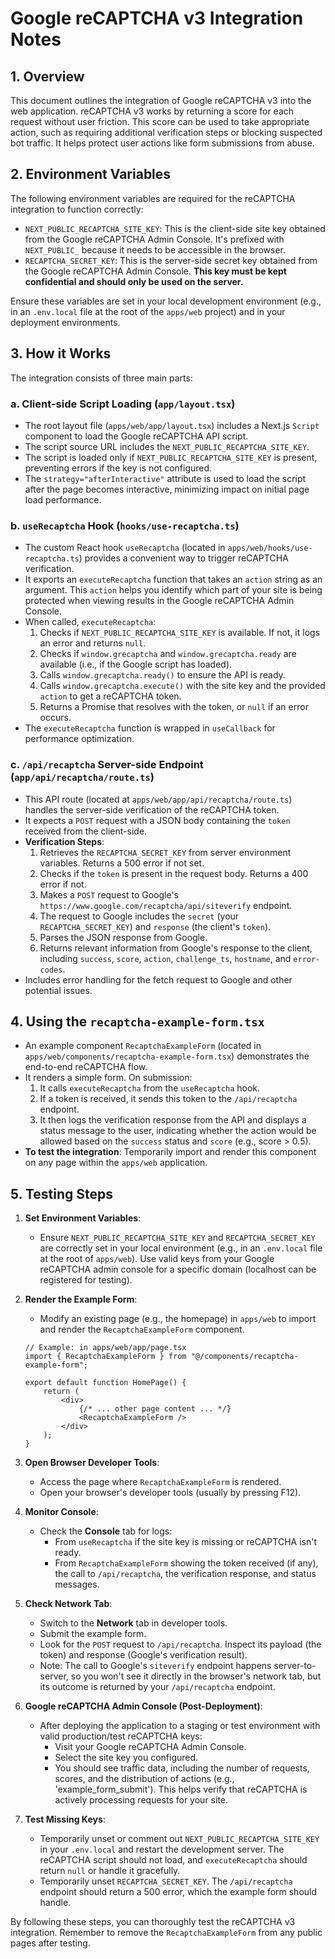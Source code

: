 # Google reCAPTCHA v3 Integration Notes

## 1. Overview

This document outlines the integration of Google reCAPTCHA v3 into the web application. reCAPTCHA v3 works by returning a score for each request without user friction. This score can be used to take appropriate action, such as requiring additional verification steps or blocking suspected bot traffic. It helps protect user actions like form submissions from abuse.

## 2. Environment Variables

The following environment variables are required for the reCAPTCHA integration to function correctly:

-   `NEXT_PUBLIC_RECAPTCHA_SITE_KEY`: This is the client-side site key obtained from the Google reCAPTCHA Admin Console. It's prefixed with `NEXT_PUBLIC_` because it needs to be accessible in the browser.
-   `RECAPTCHA_SECRET_KEY`: This is the server-side secret key obtained from the Google reCAPTCHA Admin Console. **This key must be kept confidential and should only be used on the server.**

Ensure these variables are set in your local development environment (e.g., in an `.env.local` file at the root of the `apps/web` project) and in your deployment environments.

## 3. How it Works

The integration consists of three main parts:

### a. Client-side Script Loading (`app/layout.tsx`)

-   The root layout file (`apps/web/app/layout.tsx`) includes a Next.js `Script` component to load the Google reCAPTCHA API script.
-   The script source URL includes the `NEXT_PUBLIC_RECAPTCHA_SITE_KEY`.
-   The script is loaded only if `NEXT_PUBLIC_RECAPTCHA_SITE_KEY` is present, preventing errors if the key is not configured.
-   The `strategy="afterInteractive"` attribute is used to load the script after the page becomes interactive, minimizing impact on initial page load performance.

### b. `useRecaptcha` Hook (`hooks/use-recaptcha.ts`)

-   The custom React hook `useRecaptcha` (located in `apps/web/hooks/use-recaptcha.ts`) provides a convenient way to trigger reCAPTCHA verification.
-   It exports an `executeRecaptcha` function that takes an `action` string as an argument. This `action` helps you identify which part of your site is being protected when viewing results in the Google reCAPTCHA Admin Console.
-   When called, `executeRecaptcha`:
    1.  Checks if `NEXT_PUBLIC_RECAPTCHA_SITE_KEY` is available. If not, it logs an error and returns `null`.
    2.  Checks if `window.grecaptcha` and `window.grecaptcha.ready` are available (i.e., if the Google script has loaded).
    3.  Calls `window.grecaptcha.ready()` to ensure the API is ready.
    4.  Calls `window.grecaptcha.execute()` with the site key and the provided `action` to get a reCAPTCHA token.
    5.  Returns a Promise that resolves with the token, or `null` if an error occurs.
-   The `executeRecaptcha` function is wrapped in `useCallback` for performance optimization.

### c. `/api/recaptcha` Server-side Endpoint (`app/api/recaptcha/route.ts`)

-   This API route (located at `apps/web/app/api/recaptcha/route.ts`) handles the server-side verification of the reCAPTCHA token.
-   It expects a `POST` request with a JSON body containing the `token` received from the client-side.
-   **Verification Steps**:
    1.  Retrieves the `RECAPTCHA_SECRET_KEY` from server environment variables. Returns a 500 error if not set.
    2.  Checks if the `token` is present in the request body. Returns a 400 error if not.
    3.  Makes a `POST` request to Google's `https://www.google.com/recaptcha/api/siteverify` endpoint.
    4.  The request to Google includes the `secret` (your `RECAPTCHA_SECRET_KEY`) and `response` (the client's `token`).
    5.  Parses the JSON response from Google.
    6.  Returns relevant information from Google's response to the client, including `success`, `score`, `action`, `challenge_ts`, `hostname`, and `error-codes`.
-   Includes error handling for the fetch request to Google and other potential issues.

## 4. Using the `recaptcha-example-form.tsx`

-   An example component `RecaptchaExampleForm` (located in `apps/web/components/recaptcha-example-form.tsx`) demonstrates the end-to-end reCAPTCHA flow.
-   It renders a simple form. On submission:
    1.  It calls `executeRecaptcha` from the `useRecaptcha` hook.
    2.  If a token is received, it sends this token to the `/api/recaptcha` endpoint.
    3.  It then logs the verification response from the API and displays a status message to the user, indicating whether the action would be allowed based on the `success` status and `score` (e.g., score > 0.5).
-   **To test the integration**: Temporarily import and render this component on any page within the `apps/web` application.

## 5. Testing Steps

1.  **Set Environment Variables**:
    *   Ensure `NEXT_PUBLIC_RECAPTCHA_SITE_KEY` and `RECAPTCHA_SECRET_KEY` are correctly set in your local environment (e.g., in an `.env.local` file at the root of `apps/web`). Use valid keys from your Google reCAPTCHA admin console for a specific domain (localhost can be registered for testing).

2.  **Render the Example Form**:
    *   Modify an existing page (e.g., the homepage) in `apps/web` to import and render the `RecaptchaExampleForm` component.
    ```tsx
    // Example: in apps/web/app/page.tsx
    import { RecaptchaExampleForm } from "@/components/recaptcha-example-form";

    export default function HomePage() {
        return (
            <div>
                {/* ... other page content ... */}
                <RecaptchaExampleForm />
            </div>
        );
    }
    ```

3.  **Open Browser Developer Tools**:
    *   Access the page where `RecaptchaExampleForm` is rendered.
    *   Open your browser's developer tools (usually by pressing F12).

4.  **Monitor Console**:
    *   Check the **Console** tab for logs:
        *   From `useRecaptcha` if the site key is missing or reCAPTCHA isn't ready.
        *   From `RecaptchaExampleForm` showing the token received (if any), the call to `/api/recaptcha`, the verification response, and status messages.

5.  **Check Network Tab**:
    *   Switch to the **Network** tab in developer tools.
    *   Submit the example form.
    *   Look for the `POST` request to `/api/recaptcha`. Inspect its payload (the token) and response (Google's verification result).
    *   Note: The call to Google's `siteverify` endpoint happens server-to-server, so you won't see it directly in the browser's network tab, but its outcome is returned by your `/api/recaptcha` endpoint.

6.  **Google reCAPTCHA Admin Console (Post-Deployment)**:
    *   After deploying the application to a staging or test environment with valid production/test reCAPTCHA keys:
        *   Visit your Google reCAPTCHA Admin Console.
        *   Select the site key you configured.
        *   You should see traffic data, including the number of requests, scores, and the distribution of actions (e.g., 'example_form_submit'). This helps verify that reCAPTCHA is actively processing requests for your site.

7.  **Test Missing Keys**:
    *   Temporarily unset or comment out `NEXT_PUBLIC_RECAPTCHA_SITE_KEY` in your `.env.local` and restart the development server. The reCAPTCHA script should not load, and `executeRecaptcha` should return `null` or handle it gracefully.
    *   Temporarily unset `RECAPTCHA_SECRET_KEY`. The `/api/recaptcha` endpoint should return a 500 error, which the example form should handle.

By following these steps, you can thoroughly test the reCAPTCHA v3 integration. Remember to remove the `RecaptchaExampleForm` from any public pages after testing.
